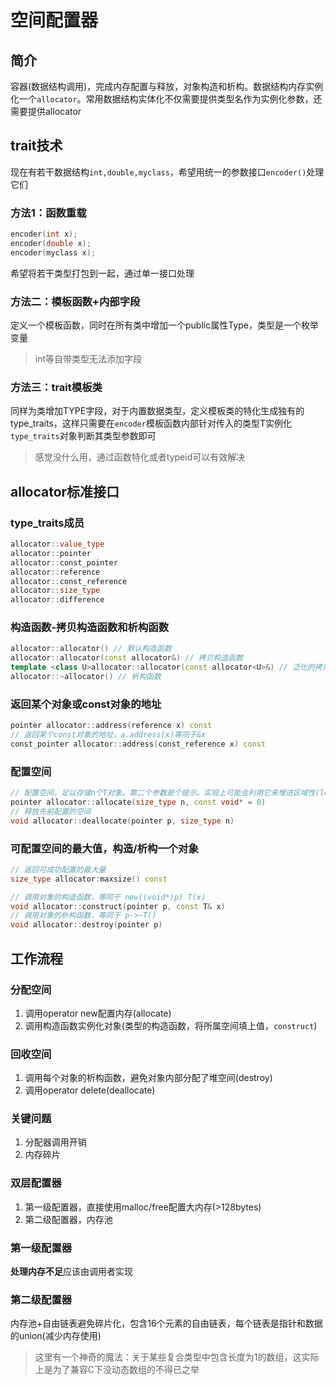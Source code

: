 # 空间配置器
## 简介
容器(数据结构调用)，完成内存配置与释放，对象构造和析构。数据结构内存实例化一个`allocator`。常用数据结构实体化不仅需要提供类型名作为实例化参数，还需要提供allocator

## trait技术
现在有若干数据结构`int,double,myclass`，希望用统一的参数接口`encoder()`处理它们
### 方法1：函数重载
```cpp
encoder(int x);
encoder(double x);
encoder(myclass x);
```
希望将若干类型打包到一起，通过单一接口处理
### 方法二：模板函数+内部字段
定义一个模板函数，同时在所有类中增加一个public属性Type，类型是一个枚举变量
> int等自带类型无法添加字段

### 方法三：trait模板类
同样为类增加TYPE字段，对于内置数据类型，定义模板类的特化生成独有的type_traits，这样只需要在`encoder`模板函数内部针对传入的类型T实例化`type_traits`对象判断其类型参数即可
> 感觉没什么用，通过函数特化或者typeid可以有效解决

## allocator标准接口
### type_traits成员
```cpp
allocator::value_type
allocator::pointer
allocator::const_pointer
allocator::reference
allocator::const_reference
allocator::size_type
allocator::difference
```
### 构造函数-拷贝构造函数和析构函数
```cpp
allocator::allocator() // 默认构造函数
allocator::allocator(const allocator&) // 拷贝构造函数
template <class U>allocator::allocator(const allocator<U>&) // 泛化的拷贝构造函数
allocator::~allocator() // 析构函数

```
### 返回某个对象或const对象的地址
```cpp
pointer allocator::address(reference x) const
// 返回某个const对象的地址，a.address(x)等同于&x
const_pointer allocator::address(const_reference x) const
```
### 配置空间
```cpp
// 配置空间，足以存储n个T对象。第二个参数是个提示。实现上可能会利用它来增进区域性(locality)，或完全忽略之
pointer allocator::allocate(size_type n, const void* = 0)
// 释放先前配置的空间
void allocator::deallocate(pointer p, size_type n)

```
### 可配置空间的最大值，构造/析构一个对象
```cpp
// 返回可成功配置的最大量
size_type allocator:maxsize() const

// 调用对象的构造函数，等同于 new((void*)p) T(x)
void allocator::construct(pointer p, const T& x)
// 调用对象的析构函数，等同于 p->~T()
void allocator::destroy(pointer p)

```

## 工作流程
### 分配空间
1. 调用operator new配置内存(allocate)
2. 调用构造函数实例化对象(类型的构造函数，将所属空间填上值，`construct`)

### 回收空间
1. 调用每个对象的析构函数，避免对象内部分配了堆空间(destroy)
2. 调用operator delete(deallocate)
 
### 关键问题
1. 分配器调用开销
2. 内存碎片

### 双层配置器
1. 第一级配置器，直接使用malloc/free配置大内存(>128bytes)
2. 第二级配置器，内存池

### 第一级配置器
**处理内存不足**应该由调用者实现

### 第二级配置器
内存池+自由链表避免碎片化，包含16个元素的自由链表，每个链表是指针和数据的union(减少内存使用)
> 这里有一个神奇的魔法：关于某些复合类型中包含长度为1的数组，这实际上是为了兼容C下没动态数组的不得已之举
